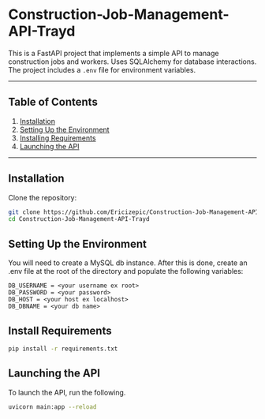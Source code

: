 # Construction-Job-Management-API-Trayd


This is a FastAPI project that implements a simple API to manage construction jobs and workers. Uses SQLAlchemy for database interactions. The project includes a `.env` file for environment variables.

---

## Table of Contents
1. [Installation](#installation)
2. [Setting Up the Environment](#setting-up-the-environment)
3. [Installing Requirements](#installing-requirements)
4. [Launching the API](#launching-the-api)

---

## Installation

Clone the repository:
```bash
git clone https://github.com/Ericizepic/Construction-Job-Management-API-Trayd
cd Construction-Job-Management-API-Trayd
```


## Setting Up the Environment
You will need to create a MySQL db instance. After this is done, create an .env file at the root of the directory and populate the following variables: 
``` .env
DB_USERNAME = <your username ex root>
DB_PASSWORD = <your password>
DB_HOST = <your host ex localhost>
DB_DBNAME = <your db name>
```

## Install Requirements
```bash
pip install -r requirements.txt
```


## Launching the API
To launch the API, run the following.
```bash
uvicorn main:app --reload
```


